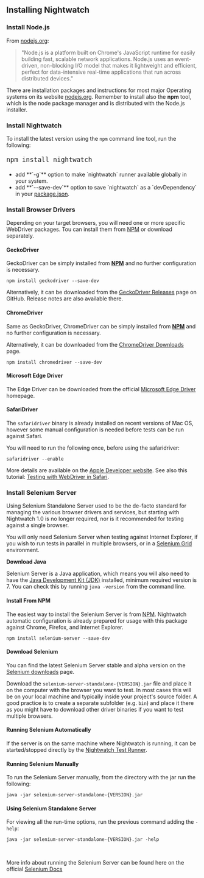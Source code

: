 <div class="page-header"><h2>Installing Nightwatch</h2></div>

### Install Node.js

From [nodejs.org][1]:

> "Node.js is a platform built on Chrome's JavaScript runtime for easily building fast, scalable network applications. Node.js uses an event-driven, non-blocking I/O model that makes it lightweight and efficient, perfect for data-intensive real-time applications that run across distributed devices."

There are installation packages and instructions for most major Operating systems on its website [nodejs.org][2]. Remember to install also the **npm** tool, which is the node package manager and is distributed with the Node.js installer.

<h3 id="install-nightwatch"><span>Install Nightwatch</span></h3>

To install the latest version using the <code>npm</code> command line tool, run the following:

<pre style="font-size:20px"><code class="language-bash">npm install nightwatch</code></pre>

<ul style="margin-top:20px">
<li>add **`-g`** option to make `nightwatch` runner available globally in your system.</li>
<li>add **`--save-dev`** option to save `nightwatch` as a `devDependency` in your <a href="https://docs.npmjs.com/files/package.json" target="_blank">package.json</a>.</li>
</ul>

<div class="row" id="video-container-section"></div>

<h3 id="install-webdriver"><span>Install Browser Drivers</span></h3>

Depending on your target browsers, you will need one or more specific WebDriver packages. Tou can install them from [NPM][3] or download separately. 

<h4 id="install-geckodriver">GeckoDriver</h4>

GeckoDriver can be simply installed from **[NPM][4]** and no further configuration is necessary.

<pre><code class="language-bash">npm install geckodriver --save-dev</code></pre>

Alternatively, it can be downloaded from the [GeckoDriver Releases][5] page on GitHub. Release notes are also available there.

<h4 id="install-chromedriver">ChromeDriver</h4>

Same as GeckoDriver, ChromeDriver can be simply installed from **[NPM][6]** and no further configuration is necessary.

Alternatively, it can be downloaded from the [ChromeDriver Downloads][7] page.

<pre><code class="language-bash">npm install chromedriver --save-dev</code></pre>

<h4 id="install-microsoftedge">Microsoft Edge Driver</h4>

The Edge Driver can be downloaded from the official [Microsoft Edge Driver][8] homepage.

<h4 id="install-safaridriver">SafariDriver</h4>

The `safaridriver` binary is already installed on recent versions of Mac OS, however some manual configuration is needed before tests can be run against Safari.

You will need to run the following once, before using the safaridriver:

<pre><code class="language-bash">safaridriver --enable</code></pre>

More details are available on the [Apple Developer website][9]. See also this tutorial: [Testing with WebDriver in Safari](https://developer.apple.com/documentation/webkit/testing_with_webdriver_in_safari).

<h3 id="install-selenium-server"><span>Install Selenium Server</span></h3>

Using Selenium Standalone Server used to be the de-facto standard for managing the various browser drivers and services, but starting with Nightwatch 1.0 is no longer required, nor is it recommended for testing against a single browser.

You will only need Selenium Server when testing against Internet Explorer, if you wish to run tests in parallel in multiple browsers, or in a [Selenium Grid][10] environment.

**Download Java**

Selenium Server is a Java application, which means you will also need to have the [Java Development Kit (JDK)][11] installed, minimum required version is 7. You can check this by running `java -version` from the command line.

#### Install From NPM
The easiest way to install the Selenium Server is from [NPM][12]. Nightwatch automatic configuration is already prepared for usage with this package against Chrome, Firefox, and Internet Explorer.

<pre><code class="language-bash">npm install selenium-server --save-dev</code></pre>

#### Download Selenium

You can find the latest Selenium Server stable and alpha version on the [Selenium downloads][13] page.

Download the `selenium-server-standalone-{VERSION}.jar` file and place it on the computer with the browser you want to test. In most cases this will be on your local machine and typically inside your project's source folder. A good practice is to create a separate subfolder (e.g. `bin`) and place it there as you might have to download other driver binaries if you want to test multiple browsers.

#### Running Selenium Automatically

If the server is on the same machine where Nightwatch is running, it can be started/stopped directly by the [Nightwatch Test Runner][14].

#### Running Selenium Manually

To run the Selenium Server manually, from the directory with the jar run the following:

<pre><code class="language-bash">java -jar selenium-server-standalone-{VERSION}.jar</code></pre>

#### Using Selenium Standalone Server
For viewing all the run-time options, run the previous command adding the `-help`:

<pre><code class="language-bash">java -jar selenium-server-standalone-{VERSION}.jar -help</code></pre>
<br>

More info about running the Selenium Server can be found here on the official [Selenium Docs](https://www.selenium.dev/documentation/)

[1]:	https://nodejs.org/
[2]:	https://nodejs.org/
[3]:	https://npmjs.com
[4]:	https://www.npmjs.com/package/geckodriver
[5]:	https://github.com/mozilla/geckodriver/releases
[6]:	https://www.npmjs.com/package/chromedriver
[7]:	https://chromedriver.chromium.org/downloads
[8]:	https://developer.microsoft.com/en-us/microsoft-edge/tools/webdriver/
[9]:	https://developer.apple.com/documentation/webkit/about_webdriver_for_safari/
[10]:	https://selenium.dev/documentation/en/grid/
[11]:	https://www.oracle.com/technetwork/java/javase/downloads/index.html
[12]:	https://www.npmjs.com/package/selenium-server
[13]:	https://selenium-release.storage.googleapis.com/index.html
[14]:	https://v2.nightwatchjs.org/guide/running-tests/nightwatch-runner.html
